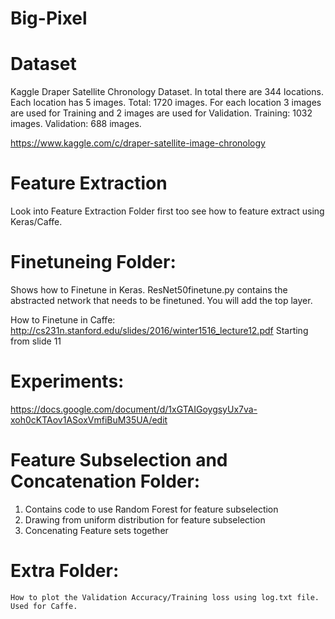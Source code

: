 # Big-Pixel

# Dataset
Kaggle Draper Satellite Chronology Dataset. In total there are 344 locations. Each location has 5 images. Total: 1720 images.
For each location 3 images are used for Training and 2 images are used for Validation. Training: 1032 images. Validation: 688 images.

https://www.kaggle.com/c/draper-satellite-image-chronology

# Feature Extraction 
Look into Feature Extraction Folder first too see how to feature extract using Keras/Caffe.


# Finetuneing Folder:
Shows how to Finetune in Keras. 
ResNet50finetune.py contains the abstracted network that needs to be finetuned. You will add the top layer.

How to Finetune in Caffe:
http://cs231n.stanford.edu/slides/2016/winter1516_lecture12.pdf 
Starting from slide 11

# Experiments:
https://docs.google.com/document/d/1xGTAIGoygsyUx7va-xoh0cKTAov1ASoxVmfiBuM35UA/edit

# Feature Subselection and Concatenation Folder:
   1) Contains code to use Random Forest for feature subselection
   2) Drawing from uniform distribution for feature subselection
   3) Concenating Feature sets together
    
# Extra Folder:
    How to plot the Validation Accuracy/Training loss using log.txt file. Used for Caffe.

    
 
